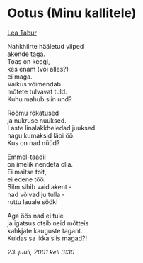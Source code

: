 # Ootus \(Minu kallitele\)

[Lea Tabur](./)

Nahkhiirte hääletud viiped  
akende taga.  
Toas on keegi,  
kes enam \(või alles?\)  
ei maga.  
Vaikus võimendab  
mõtete tulvavat tuld.  
Kuhu mahub siin und?

Rõõmu rõkatused  
ja nukruse nuuksed.  
Laste linalakkheledad juuksed  
nagu kumaksid läbi öö.  
Kus on nad nüüd?

Emmel-taadil  
on imelik nendeta olla.  
Ei maitse toit,  
ei edene töö.  
Silm sihib vaid akent -  
nad võivad ju tulla -  
ruttu lauale söök!

Aga öös nad ei tule  
ja igatsus otsib neid mõtteis  
kahkjate kauguste tagant.  
Kuidas sa ikka siis magad?!

_23. juuli, 2001 kell 3:30_

